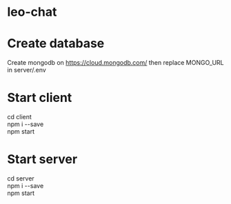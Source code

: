 # leo-chat

# Create database
Create mongodb on https://cloud.mongodb.com/ then replace MONGO_URL in server/.env

# Start client
cd client <br/>
npm i --save <br/>
npm start <br/>

# Start server
cd server <br/>
npm i --save <br/>
npm start <br/>
